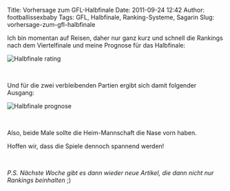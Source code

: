 Title: Vorhersage zum GFL-Halbfinale
Date: 2011-09-24 12:42
Author: footballissexbaby
Tags: GFL, Halbfinale, Ranking-Systeme, Sagarin
Slug: vorhersage-zum-gfl-halbfinale

Ich bin momentan auf Reisen, daher nur ganz kurz und schnell die
Rankings nach dem Viertelfinale und meine Prognose für das Halbfinale:

![Halbfinale rating][]

 

Und für die zwei verbleibenden Partien ergibt sich damit folgender
Ausgang:

![Halbfinale prognose][]

 

Also, beide Male sollte die Heim-Mannschaft die Nase vorn haben.

Hoffen wir, dass die Spiele dennoch spannend werden!

 

*P.S. Nächste Woche gibt es dann wieder neue Artikel, die dann nicht nur
Rankings beinhalten* ;)

  [Halbfinale rating]: http://footballissexbaby.de/wp-content/uploads/2011/09/halbfinale-rating.png
    "halbfinale-rating.png"
  [Halbfinale prognose]: http://footballissexbaby.de/wp-content/uploads/2011/09/halbfinale-prognose.png
    "halbfinale-prognose.png"
